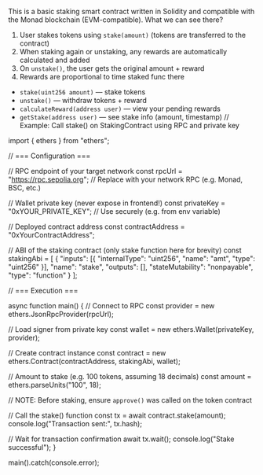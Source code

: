 This is a basic staking smart contract written in Solidity and compatible with the Monad blockchain (EVM-compatible).
What we can see there? 
1. User stakes tokens using `stake(amount)` (tokens are transferred to the contract)
2. When staking again or unstaking, any rewards are automatically calculated and added
3. On `unstake()`, the user gets the original amount + reward
4. Rewards are proportional to time staked
func there 
- `stake(uint256 amount)` — stake tokens
- `unstake()` — withdraw tokens + reward
- `calculateReward(address user)` — view your pending rewards
- `getStake(address user)` — see stake info (amount, timestamp)
  // Example: Call stake() on StakingContract using RPC and private key

import { ethers } from "ethers";

// === Configuration ===

// RPC endpoint of your target network
const rpcUrl = "https://rpc.sepolia.org"; // Replace with your network RPC (e.g. Monad, BSC, etc.)

// Wallet private key (never expose in frontend!)
const privateKey = "0xYOUR_PRIVATE_KEY"; // Use securely (e.g. from env variable)

// Deployed contract address
const contractAddress = "0xYourContractAddress";

// ABI of the staking contract (only stake function here for brevity)
const stakingAbi = [
  {
    "inputs": [{ "internalType": "uint256", "name": "amt", "type": "uint256" }],
    "name": "stake",
    "outputs": [],
    "stateMutability": "nonpayable",
    "type": "function"
  }
];

// === Execution ===

async function main() {
  // Connect to RPC
  const provider = new ethers.JsonRpcProvider(rpcUrl);

  // Load signer from private key
  const wallet = new ethers.Wallet(privateKey, provider);

  // Create contract instance
  const contract = new ethers.Contract(contractAddress, stakingAbi, wallet);

  // Amount to stake (e.g. 100 tokens, assuming 18 decimals)
  const amount = ethers.parseUnits("100", 18);

  // NOTE: Before staking, ensure `approve()` was called on the token contract

  // Call the stake() function
  const tx = await contract.stake(amount);
  console.log("Transaction sent:", tx.hash);

  // Wait for transaction confirmation
  await tx.wait();
  console.log("Stake successful");
}

main().catch(console.error);
